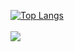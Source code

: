 [![Top Langs](https://github-readme-stats.vercel.app/api/top-langs/?username=Teehopps)](https://github.com/anuraghazra/github-readme-stats)<br>
<br>
![](https://komarev.com/ghpvc/?username=Teehopps&abbreviated=true)
